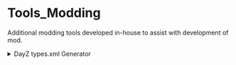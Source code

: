 # Tools_Modding
Additional modding tools developed in-house to assist with development of mod.

<details>
<summary>DayZ types.xml Generator</summary>
  
## Types.xml generator

This Python tool automatically extracts class names from a C++ file that match the Dayz item pattern (`class {className} : {base_class}`) and appends them in a structured XML format to specified output files.

### Requirements

Before running the script, ensure you have the following requirements installed:

- **Python**: The script is compatible with Python 3.x. You can download and install Python from [python.org](https://www.python.org/downloads/).

-**Regex** and **Enum** packages: these packages generally come preinstalled with Python3 but if needed they can be installed with:

```pip
pip install regex
pip install enum
```

- **Access Permissions**: Ensure you have write permissions to the directories where the output files will be saved.

### Installation

1. **Clone the Repository**:
   Clone this repository to your local machine using Git:
   ```bash
   git clone https://github.com/yourusername/yourrepository.git
   ```
   Navigate to the cloned directory:
   ```bash
   cd yourrepository
   ```

### Configuration

To configure the script to work with your project, you will need to modify the output paths where the XML-formatted class names will be saved.

#### Modifying Output Paths

The script has predefined output paths set to:
- `P:\\OUTPUTS\\@ResurgenceRP_Dev\\types.txt`
- `P:\\OUTPUTS\\@ResurgenceRP\\types.txt`

To change these paths, open the `main()` function in the script and locate the following lines:
```python
output_paths = [
    'P:\\OUTPUTS\\@ResurgenceRP_Dev\\types.txt',
    'P:\\OUTPUTS\\@ResurgenceRP\\types.txt'
]
```

Replace these paths with your desired file locations. Ensure the new directories exist or that the script has permission to create them.

## Running the Tool

To run the tool, navigate to the directory containing the script and run:
```bash
python dayz_types.py
```

When prompted, enter the full path to the C++ file you wish to process. Quotation marks if present will be stripped

## Contributing

Contributions to this project are welcome. You can contribute by:
- Submitting a pull request with improvements.
- Reporting bugs or requesting new features by creating an issue.
</details>
